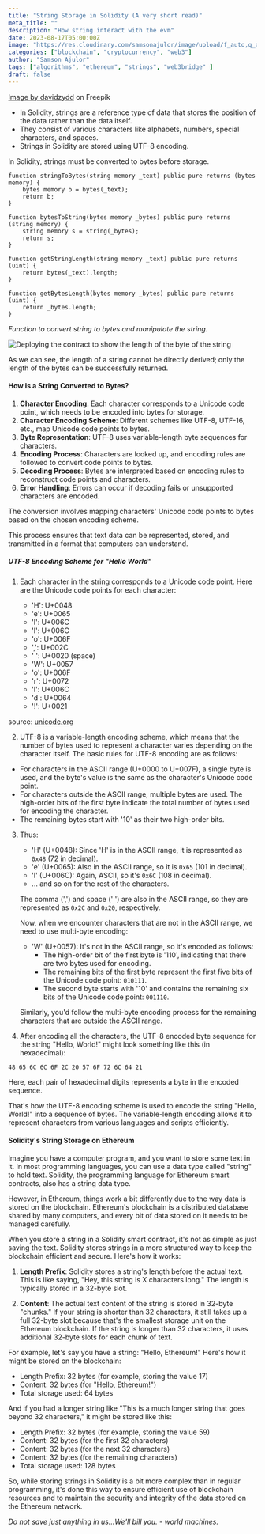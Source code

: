 ```yaml
---
title: "String Storage in Solidity (A very short read)"
meta_title: ""
description: "How string interact with the evm"
date: 2023-08-17T05:00:00Z
image: "https://res.cloudinary.com/samsonajulor/image/upload/f_auto,q_auto/v1/algofanatics_assets/assets/blog/ziwoaqupqbqu7atligdy"
categories: ["blockchain", "cryptocurrency", "web3"]
author: "Samson Ajulor"
tags: ["algorithms", "ethereum", "strings", "web3bridge" ]
draft: false
---
```

<a href="https://www.freepik.com/free-vector/abstract-modern-wavy-stripe-background-vector-graphic-design-from-colorful-curved-wave-lines_1269841.htm#query=string&position=44&from_view=keyword&track=sph">Image by davidzydd</a> on Freepik
- In Solidity, strings are a reference type of data that stores the position of the data rather than the data itself.
- They consist of various characters like alphabets, numbers, special characters, and spaces.
- Strings in Solidity are stored using UTF-8 encoding.

In Solidity, strings must be converted to bytes before storage.

```solidity
function stringToBytes(string memory _text) public pure returns (bytes memory) {
    bytes memory b = bytes(_text);
    return b;
}

function bytesToString(bytes memory _bytes) public pure returns (string memory) {
    string memory s = string(_bytes);
    return s;
}

function getStringLength(string memory _text) public pure returns (uint) {
    return bytes(_text).length;
}

function getBytesLength(bytes memory _bytes) public pure returns (uint) {
    return _bytes.length;
}
```
*Function to convert string to bytes and manipulate the string.*


![Deploying the contract to show the length of the byte of the string](https://res.cloudinary.com/samsonajulor/image/upload/f_auto,q_auto/v1/algofanatics_assets/assets/blog/bzb44rgfdlfkvnshypyt)

As we can see, the length of a string cannot be directly derived; only the length of the bytes can be successfully returned.

#### How is a String Converted to Bytes?

1. **Character Encoding**: Each character corresponds to a Unicode code point, which needs to be encoded into bytes for storage.
2. **Character Encoding Scheme**: Different schemes like UTF-8, UTF-16, etc., map Unicode code points to bytes.
3. **Byte Representation**: UTF-8 uses variable-length byte sequences for characters.
4. **Encoding Process**: Characters are looked up, and encoding rules are followed to convert code points to bytes.
5. **Decoding Process**: Bytes are interpreted based on encoding rules to reconstruct code points and characters.
6. **Error Handling**: Errors can occur if decoding fails or unsupported characters are encoded.

The conversion involves mapping characters' Unicode code points to bytes based on the chosen encoding scheme.

This process ensures that text data can be represented, stored, and transmitted in a format that computers can understand.

##### UTF-8 Encoding Scheme for "Hello World"

1. Each character in the string corresponds to a Unicode code point. Here are the Unicode code points for each character:
   
   - 'H': U+0048
   - 'e': U+0065
   - 'l': U+006C
   - 'l': U+006C
   - 'o': U+006F
   - ',': U+002C
   - ' ': U+0020 (space)
   - 'W': U+0057
   - 'o': U+006F
   - 'r': U+0072
   - 'l': U+006C
   - 'd': U+0064
   - '!': U+0021

source: [unicode.org](https://home.unicode.org/)

2.  UTF-8 is a variable-length encoding scheme, which means that the number of bytes used to represent a character varies depending on the character itself. The basic rules for UTF-8 encoding are as follows:
   
   - For characters in the ASCII range (U+0000 to U+007F), a single byte is used, and the byte's value is the same as the character's Unicode code point.
   - For characters outside the ASCII range, multiple bytes are used. The high-order bits of the first byte indicate the total number of bytes used for encoding the character.
   - The remaining bytes start with '10' as their two high-order bits.

3. Thus:
   
   - 'H' (U+0048): Since 'H' is in the ASCII range, it is represented as `0x48` (72 in decimal).
   - 'e' (U+0065): Also in the ASCII range, so it is `0x65` (101 in decimal).
   - 'l' (U+006C): Again, ASCII, so it's `0x6C` (108 in decimal).
   - ... and so on for the rest of the characters.

   The comma (',') and space (' ') are also in the ASCII range, so they are represented as `0x2C` and `0x20`, respectively.

   Now, when we encounter characters that are not in the ASCII range, we need to use multi-byte encoding:
   
   - 'W' (U+0057): It's not in the ASCII range, so it's encoded as follows:
     - The high-order bit of the first byte is '110', indicating that there are two bytes used for encoding.
     - The remaining bits of the first byte represent the first five bits of the Unicode code point: `010111`.
     - The second byte starts with '10' and contains the remaining six bits of the Unicode code point: `001110`.

   Similarly, you'd follow the multi-byte encoding process for the remaining characters that are outside the ASCII range.

4.  After encoding all the characters, the UTF-8 encoded byte sequence for the string "Hello, World!" might look something like this (in hexadecimal):
   
   ```
   48 65 6C 6C 6F 2C 20 57 6F 72 6C 64 21
   ```

   Here, each pair of hexadecimal digits represents a byte in the encoded sequence.

That's how the UTF-8 encoding scheme is used to encode the string "Hello, World!" into a sequence of bytes. The variable-length encoding allows it to represent characters from various languages and scripts efficiently.

#### Solidity's String Storage on Ethereum

Imagine you have a computer program, and you want to store some text in it. In most programming languages, you can use a data type called "string" to hold text. Solidity, the programming language for Ethereum smart contracts, also has a string data type.

However, in Ethereum, things work a bit differently due to the way data is stored on the blockchain. Ethereum's blockchain is a distributed database shared by many computers, and every bit of data stored on it needs to be managed carefully.

When you store a string in a Solidity smart contract, it's not as simple as just saving the text. Solidity stores strings in a more structured way to keep the blockchain efficient and secure. Here's how it works:

1. **Length Prefix**: Solidity stores a string's length before the actual text. This is like saying, "Hey, this string is X characters long." The length is typically stored in a 32-byte slot.

2. **Content**: The actual text content of the string is stored in 32-byte "chunks." If your string is shorter than 32 characters, it still takes up a full 32-byte slot because that's the smallest storage unit on the Ethereum blockchain. If the string is longer than 32 characters, it uses additional 32-byte slots for each chunk of text.

For example, let's say you have a string: "Hello, Ethereum!" Here's how it might be stored on the blockchain:

- Length Prefix: 32 bytes (for example, storing the value 17)
- Content: 32 bytes (for "Hello, Ethereum!")
- Total storage used: 64 bytes

And if you had a longer string like "This is a much longer string that goes beyond 32 characters," it might be stored like this:

- Length Prefix: 32 bytes (for example, storing the value 59)
- Content: 32 bytes (for the first 32 characters)
- Content: 32 bytes (for the next 32 characters)
- Content: 32 bytes (for the remaining characters)
- Total storage used: 128 bytes

So, while storing strings in Solidity is a bit more complex than in regular programming, it's done this way to ensure efficient use of blockchain resources and to maintain the security and integrity of the data stored on the Ethereum network.

*Do not save just anything in us...We'll bill you. - world machines.*